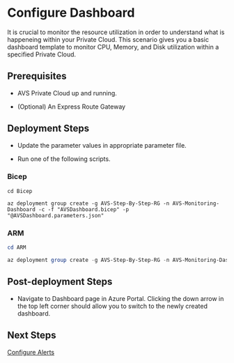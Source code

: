 # Configure Dashboard

It is crucial to monitor the resource utilization in order to understand what is happeneing within your Private Cloud. This scenario gives you a basic dashboard template to monitor CPU, Memory, and Disk utilization within a specified Private Cloud.

## Prerequisites

* AVS Private Cloud up and running.

* (Optional) An Express Route Gateway

## Deployment Steps

* Update the parameter values in appropriate parameter file.

* Run one of the following scripts.

### Bicep

```azurecli-interactive
cd Bicep

az deployment group create -g AVS-Step-By-Step-RG -n AVS-Monitoring-Dashboard -c -f "AVSDashboard.bicep" -p "@AVSDashboard.parameters.json"
```

### ARM

```powershell
cd ARM

az deployment group create -g AVS-Step-By-Step-RG -n AVS-Monitoring-Dashboard -c -f "AVSDashboard.deploy.json" -p "@AVSDashboard.parameters.json"
```

## Post-deployment Steps

* Navigate to Dashboard page in Azure Portal. Clicking the down arrow in the top left corner should allow you to switch to the newly created dashboard.

## Next Steps

[Configure Alerts](../AVS-Utilization-Alerts/)

